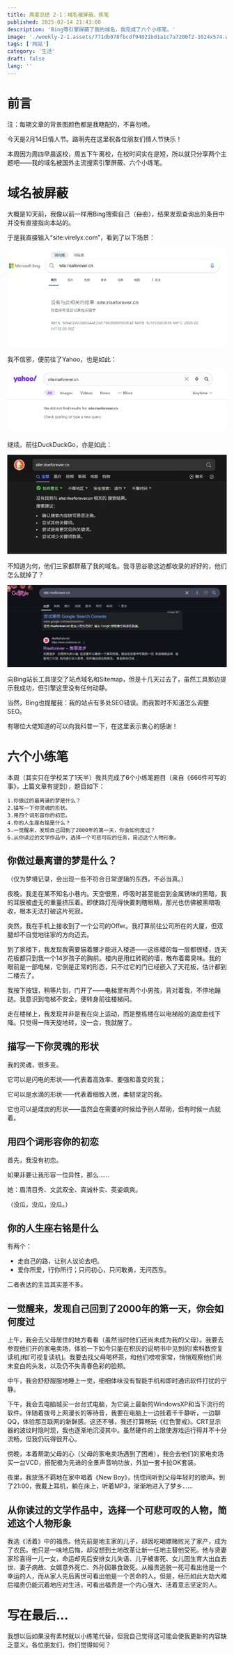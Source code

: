```yaml
---
title: 周度总结 2-1：域名被屏蔽、练笔
published: 2025-02-14 21:43:00
description: 'Bing等引擎屏蔽了我的域名，我完成了六个小练笔。'
image: './weekly-2-1.assets/771db078fbcdf94021bd1a1c7a7200f2-1024x574.webp'
tags: ['网站']
category: '生活'
draft: false 
lang: ''
---
```


# 前言

注：每期文章的背景图颜色都是我瞎配的，不喜勿喷。

今天是2月14日情人节。路明先在这里祝各位朋友们情人节快乐！

本周因为周四早晨返校，周五下午离校，在校时间实在是短，所以就只分享两个主题吧——我的域名被国外主流搜索引擎屏蔽、六个小练笔。

# 域名被屏蔽

大概是10天前，我像以前一样用Bing搜索自己（~~自恋~~），结果发现查询出的条目中并没有直接指向本站的。

于是我直接输入“site:virelyx.com”，看到了以下场景：

![img](./weekly-2-1.assets/1d28cfe71dcbced04a8baedfcd2c19b7.webp)

我不信邪，便前往了Yahoo，也是如此：

![img](./weekly-2-1.assets/eba1a99820df2532a45b95bf8b8dce46.webp)

继续。前往DuckDuckGo，亦是如此：

![img](./weekly-2-1.assets/ec4de519e2b1bc0386911cac7af5ce77.webp)

不知道为何，他们三家都屏蔽了我的域名。我寻思谷歌这边都收录的好好的，他们怎么就掉了？

![img](./weekly-2-1.assets/f25943f0330c89885ae2fbfa52796565.webp)

向Bing站长工具提交了站点域名和Sitemap，但是十几天过去了，虽然工具那边提示我成功，但引擎这里没有任何动静。

当然，Bing也提醒我：我的站点有多处SEO错误。而我暂时不知道怎么调整SEO。

有哪位大佬知道的可以向我科普一下，在这里表示衷心的感谢！

# 六个小练笔

本周（其实只在学校呆了1天半）我共完成了6个小练笔题目（来自《666件可写的事》，上篇文章有提到），题目如下：

```
1.你做过的最离谱的梦是什么？
2.描写一下你灵魂的形状。
3.用四个词形容你的初恋。
4.你的人生座右铭是什么？
5.一觉醒来，发现自己回到了2000年的第一天，你会如何度过？
6.从你读过的文学作品中，选择一个可悲可叹的任务，简述这个人物形象。
```

## 你做过最离谱的梦是什么？

（仅为梦境记录，会出现一些不符合日常逻辑的东西，不必当真。）

夜晚，我走在某不知名小巷内。天空很黑，呼吸时甚至能尝到金属锈味的黑暗，我的耳膜被虚无的重量挤压着。即使路灯亮得快要刺瞎眼睛，那光也仿佛被黑暗吸收，根本无法打破这片死寂。

突然，我在手机上接收到了一个公司的Offer。我打算前往公司所在的大厦，但双腿却不自觉地往家的方向迈去。

到了家楼下，我发现我需要猫着腰才能进入楼道——这栋楼的每一层都很矮，连天花板都只到我一个14岁孩子的胸前。楼内是用红砖砌的墙，散布着霉臭味。我的眼前是一部电梯，它倒是正常的形态，只不过它的门已经嵌入了天花板，估计都到二楼去了。

我按下按钮，稍等片刻，门开了——电梯里有两个小男孩，背对着我，不停地蹦跶。我意识到电梯不安全，便转身前往楼梯间。

走在楼梯上，我发现并非是我在向上运动，而是整栋楼在以电梯般的速度曲线下降。只觉得一阵天旋地转，没一会，我就醒了。

## 描写一下你灵魂的形状

我的灵魂，很多变。

它可以是闪电的形状——代表着高效率、要强和善变的我；

它可以是水滴的形状——代表着细致入微，柔韧坚定的我。

它也可以是煤炭的形状——虽然会在需要的时候给予别人帮助，但有时候一点就着。

## 用四个词形容你的初恋

首先，我没有初恋。

如果非要让我形容一位异性，那么……

她：眉清目秀、文武双全、真诚朴实、英姿飒爽。

（没瓜，没瓜，没瓜。）

## 你的人生座右铭是什么

有两个：

- 走自己的路，让别人议论去吧。
- 爱你所爱，行你所行；只问初心，只问敢勇，无问西东。

二者表达的主旨其实差不多。

## 一觉醒来，发现自己回到了2000年的第一天，你会如何度过

上午，我会去父母居住的地方看看（虽然当时他们还尚未成为我的父母）。我要去参观他们开的家电卖场，体验一下如今只能在积灰的说明书中见到的⌈索科数控复读机⌋和⌈可视复读机⌋。我要去找父母喝杯茶，和他们唠唠家常，悄悄观察他们尚未变白的头发，以及仍不失青春色彩的脸颊。

中午，我会舒舒服服地睡上一觉，细细体味没有智能手机和即时通讯软件打扰的宁静。

下午，我会去电脑城买一台台式电脑，为它装上最新的WindowsXP和当下流行的软件。伴随着拨号上网漫长的等待音，我要在电脑上一边挂着千千静听，一边聊QQ，体验那互联网的新鲜感。这还不够，我还打算畅玩《红色警戒》。CRT显示器的波纹时隐时现，我也逐渐地沉浸其中。虽然硬件的上限使游戏运行得并不十分流畅，但我仍玩得很开心。

傍晚，本着帮助父母的心（父母的家电卖场遇到了困难），我会去他们的家电卖场买一台VCD，搭配极为先进的全景声音响功放，外加一套卡拉OK套装。

夜里，我放荡不羁地在家中唱着《New Boy》，恍惚间听到父母年轻时的歌声。到了21:00，我戴上耳机，躺在床上，听着MP3，渐渐地进入了梦乡......

## 从你读过的文学作品中，选择一个可悲可叹的人物，简述这个人物形象

我选《活着》中的福贵。他先前是地主家的儿子，却因吃喝嫖赌败光了家产，成为了农民。他只是一味地后悔，却没想到土地改革让新一任地主替他受死。他与贤妻家珍喜得一儿一女，命运却先后安排女儿失语、儿子被害死、女儿因生育大出血去世、妻子病故、女婿意外死亡、外孙因暴食致死。从福贵逃脱一死可看出他是一个幸运的人，而从家人先后离世可看出他是一个苦命的人。但是，经历如此大劫大难后福贵仍能沉着地应对生活，可看出福贵是一个内心强大、活着意志坚定的人。

# 写在最后...

我想以后如果没有素材就以小练笔代替，但我自己觉得这可能会使我更新的内容缺乏意义。各位朋友们，你们觉得如何？
